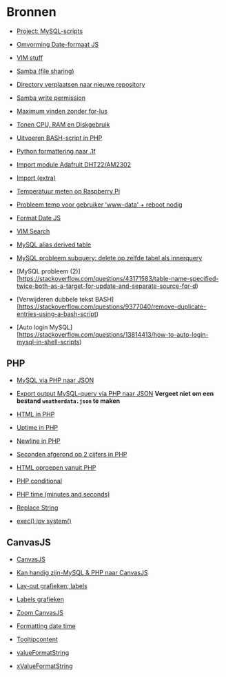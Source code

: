 # Bronnen

- [Project: MySQL-scripts](https://www.raspberryweather.com/python-script/)

- [Omvorming Date-formaat JS](https://stackoverflow.com/questions/3075577/convert-mysql-datetime-stamp-into-javascripts-date-format)

- [VIM stuff](https://unix.stackexchange.com/questions/13904/how-to-select-delete-until-end-of-file-in-vim-gvim)

- [Samba (file sharing)](http://raspberrypihq.com/how-to-share-a-folder-with-a-windows-computer-from-a-raspberry-pi/)

- [Directory verplaatsen naar nieuwe repository](https://help.github.com/articles/splitting-a-subfolder-out-into-a-new-repository/)

- [Samba write permission](https://www.raspberrypi.org/forums/viewtopic.php?f=28&t=109428)

- [Maximum vinden zonder for-lus](https://stackoverflow.com/questions/4020796/finding-the-max-value-of-an-attribute-in-an-array-of-objects)
- [Tonen CPU, RAM en Diskgebruik](https://unix.stackexchange.com/questions/119126/command-to-display-memory-usage-disk-usage-and-cpu-load)
- [Uitvoeren BASH-script in PHP](https://serverfault.com/questions/396852/is-there-a-way-to-make-output-from-bash-script-visible-in-browser)

- [Python formattering naar .1f](https://stackoverflow.com/questions/455612/limiting-floats-to-two-decimal-points)

- [Import module Adafruit DHT22/AM2302](https://stackoverflow.com/questions/26246239/dht22-sensor-import-adafruit-dht-error)

- [Import (extra)](https://raspberrytips.nl/dht22-temperatuursensor-raspberry-pi/)

- [Temperatuur meten op Raspberry Pi](https://www.cyberciti.biz/faq/linux-find-out-raspberry-pi-gpu-and-arm-cpu-temperature-command/)

- [Probleem temp voor gebruiker 'www-data' + reboot nodig](http://www.it-weetjes.nl/vchi-initialization-failed/)

- [Format Date JS](https://stackoverflow.com/questions/3552461/how-to-format-a-javascript-date)

- [VIM Search](http://vim.wikia.com/wiki/Searching)

- [MySQL alias derived table](https://stackoverflow.com/questions/3363918/mysql-error-1248-42000-every-derived-table-must-have-its-own-alias)

- [MySQL probleem subquery: delete op zelfde tabel als innerquery](https://stackoverflow.com/questions/45494/mysql-error-1093-cant-specify-target-table-for-update-in-from-clause/45498#45498)

- [MySQL probleem (2)][https://stackoverflow.com/questions/43171583/table-name-specified-twice-both-as-a-target-for-update-and-separate-source-for-d)

- [Verwijderen dubbele tekst BASH][https://stackoverflow.com/questions/9377040/remove-duplicate-entries-using-a-bash-script)

- [Auto login MySQL][https://stackoverflow.com/questions/13814413/how-to-auto-login-mysql-in-shell-scripts)

## PHP

- [MySQL via PHP naar JSON](https://www.youtube.com/watch?v=CZ8PdfVZTCQ)

- [Export output MySQL-query via PHP naar JSON](https://www.youtube.com/watch?v=78FAtAcLvqY) **Vergeet niet om een bestand `weatherdata.json` te maken <!--met eventueel 777 rechten.-->**

- [HTML in PHP](https://www.ntchosting.com/encyclopedia/scripting-and-programming/php/php-in/)

- [Uptime in PHP](https://stackoverflow.com/questions/38907572/how-to-display-system-uptime-in-php)

- [Newline in PHP](https://stackoverflow.com/questions/4238433/php-how-to-create-a-newline-character)

- [Seconden afgerond op 2 cijfers in PHP](https://stackoverflow.com/questions/4483540/php-show-a-number-to-2-decimal-places)

- [HTML oproepen vanuit PHP](https://stackoverflow.com/questions/43605819/how-to-call-a-html-file-from-php/43605960)

- [PHP conditional](https://davidwalsh.name/php-shorthand-if-else-ternary-operators)

- [PHP time (minutes and seconds)](https://stackoverflow.com/questions/4538607/how-to-get-current-minutes-php?rq=1)

- [Replace String](http://php.net/manual/pl/function.str-replace.php)

- [exec() ipv system()](https://stackoverflow.com/questions/2568093/system-function-in-php-prints-variable-2-times)

## CanvasJS

- [CanvasJS](https://canvasjs.com/)

- [Kan handig zijn-MySQL & PHP naar CanvasJS](https://canvasjs.com/forums/topic/how-can-i-use-php-mysql-dynamic-data/)

- [Lay-out grafieken; labels](https://canvasjs.com/editor/?id=https://canvasjs.com/example/gallery/dynamic/live_column/)

- [Labels grafieken](https://canvasjs.com/docs/charts/basics-of-creating-html5-chart/labels-index-labels/)

- [Zoom CanvasJS](https://canvasjs.com/docs/charts/basics-of-creating-html5-chart/zooming-panning/)

- [Formatting date time](https://canvasjs.com/docs/charts/basics-of-creating-html5-chart/formatting-date-time/)

- [Tooltipcontent](https://canvasjs.com/docs/charts/chart-options/data/tooltipcontent/)

- [valueFormatString](https://canvasjs.com/docs/charts/chart-options/axisx/valueformatstring/)

- [xValueFormatString](https://canvasjs.com/docs/charts/chart-options/data/x-value-format-string/)
